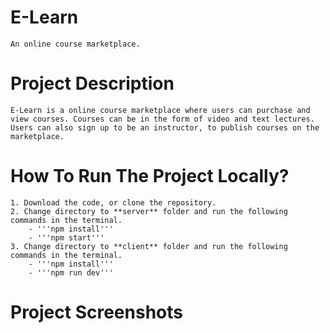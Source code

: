 # E-Learn
    
    An online course marketplace.

# Project Description

    E-Learn is a online course marketplace where users can purchase and view courses. Courses can be in the form of video and text lectures. Users can also sign up to be an instructor, to publish courses on the marketplace. 

# How To Run The Project Locally?

    1. Download the code, or clone the repository.
    2. Change directory to **server** folder and run the following commands in the terminal.
        - '''npm install'''
        - '''npm start'''
    3. Change directory to **client** folder and run the following commands in the terminal.
        - '''npm install'''
        - '''npm run dev'''

# Project Screenshots

    


